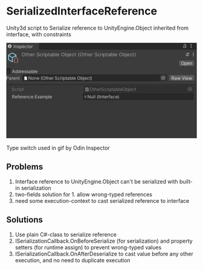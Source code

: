 # SerializedInterfaceReference
Unity3d script to Serialize reference to UnityEngine.Object inherited from interface, with constraints

![](https://github.com/mitay-walle/SerializedInterfaceReference/blob/main/SerializedInterfaceReference.gif)

Type switch used in gif by Odin Inspector

## Problems
1. Interface reference to UnityEngine.Object can't be serialized with built-in serialization
2. two-fields solution for 1. allow wrong-typed references
3. need some execution-context to cast serialized reference to interface

## Solutions
1. Use plain C#-class to serialize reference
2. ISerializationCallback.OnBeforeSerialize (for serialization) and property setters (for runtime assign) to prevent wrong-typed values
3. ISerializationCallback.OnAfterDeserialize to cast value before any other execution, and no need to duplicate execution
